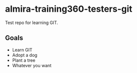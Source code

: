 # almira-training360-testers-git
Test repo for learning GIT.

## Goals
* Learn GIT
* Adopt a dog
* Plant a tree
* Whatever you want
